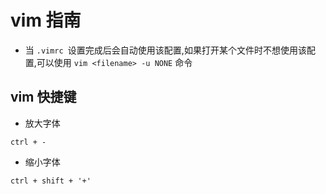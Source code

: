 # vim 指南

- 当 `.vimrc `设置完成后会自动使用该配置,如果打开某个文件时不想使用该配置,可以使用 `vim <filename> -u NONE` 命令
## vim 快捷键
- 放大字体
```
ctrl + -
```
- 缩小字体
```
ctrl + shift + '+'
```
